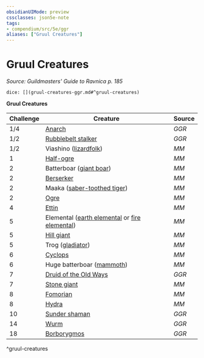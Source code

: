 ```yaml
---
obsidianUIMode: preview
cssclasses: json5e-note
tags:
- compendium/src/5e/ggr
aliases: ["Gruul Creatures"]
---
```

# Gruul Creatures
*Source: Guildmasters' Guide to Ravnica p. 185* 

`dice: [](gruul-creatures-ggr.md#^gruul-creatures)`

**Gruul Creatures**

| Challenge | Creature | Source |
|-----------|----------|--------|
| 1/4 | [Anarch](/compendium/bestiary/humanoid/anarch-ggr.md) | *GGR* |
| 1/2 | [Rubblebelt stalker](/compendium/bestiary/humanoid/rubblebelt-stalker-ggr.md) | *GGR* |
| 1/2 | Viashino ([lizardfolk](/compendium/bestiary/humanoid/lizardfolk.md)) | *MM* |
| 1 | [Half-ogre](/compendium/bestiary/giant/half-ogre-ogrillon.md) | *MM* |
| 2 | Batterboar ([giant boar](/compendium/bestiary/beast/giant-boar.md)) | *MM* |
| 2 | [Berserker](/compendium/bestiary/humanoid/berserker.md) | *MM* |
| 2 | Maaka ([saber-toothed tiger](/compendium/bestiary/beast/saber-toothed-tiger.md)) | *MM* |
| 2 | [Ogre](/compendium/bestiary/giant/ogre.md) | *MM* |
| 4 | [Ettin](/compendium/bestiary/giant/ettin.md) | *MM* |
| 5 | Elemental ([earth elemental](/compendium/bestiary/elemental/earth-elemental.md) or [fire elemental](/compendium/bestiary/elemental/fire-elemental.md)) | *MM* |
| 5 | [Hill giant](/compendium/bestiary/giant/hill-giant.md) | *MM* |
| 5 | Trog ([gladiator](/compendium/bestiary/humanoid/gladiator.md)) | *MM* |
| 6 | [Cyclops](/compendium/bestiary/giant/cyclops.md) | *MM* |
| 6 | Huge batterboar ([mammoth](/compendium/bestiary/beast/mammoth.md)) | *MM* |
| 7 | [Druid of the Old Ways](/compendium/bestiary/humanoid/druid-of-the-old-ways-ggr.md) | *GGR* |
| 7 | [Stone giant](/compendium/bestiary/giant/stone-giant.md) | *MM* |
| 8 | [Fomorian](/compendium/bestiary/giant/fomorian.md) | *MM* |
| 8 | [Hydra](/compendium/bestiary/monstrosity/hydra.md) | *MM* |
| 10 | [Sunder shaman](/compendium/bestiary/giant/sunder-shaman-ggr.md) | *GGR* |
| 14 | [Wurm](/compendium/bestiary/monstrosity/wurm-ggr.md) | *GGR* |
| 18 | [Borborygmos](/compendium/bestiary/npc/borborygmos-ggr.md) | *GGR* |
^gruul-creatures